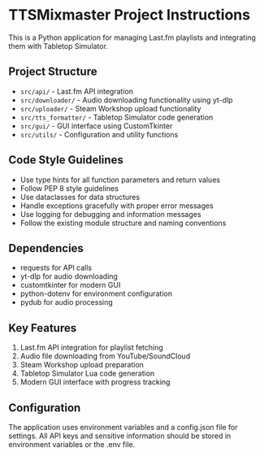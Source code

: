 <!-- Use this file to provide workspace-specific custom instructions to Copilot. For more details, visit https://code.visualstudio.com/docs/copilot/copilot-customization#_use-a-githubcopilotinstructionsmd-file -->

# TTSMixmaster Project Instructions

This is a Python application for managing Last.fm playlists and integrating them with Tabletop Simulator.

## Project Structure
- `src/api/` - Last.fm API integration
- `src/downloader/` - Audio downloading functionality using yt-dlp
- `src/uploader/` - Steam Workshop upload functionality
- `src/tts_formatter/` - Tabletop Simulator code generation
- `src/gui/` - GUI interface using CustomTkinter
- `src/utils/` - Configuration and utility functions

## Code Style Guidelines
- Use type hints for all function parameters and return values
- Follow PEP 8 style guidelines
- Use dataclasses for data structures
- Handle exceptions gracefully with proper error messages
- Use logging for debugging and information messages
- Follow the existing module structure and naming conventions

## Dependencies
- requests for API calls
- yt-dlp for audio downloading
- customtkinter for modern GUI
- python-dotenv for environment configuration
- pydub for audio processing

## Key Features
1. Last.fm API integration for playlist fetching
2. Audio file downloading from YouTube/SoundCloud
3. Steam Workshop upload preparation
4. Tabletop Simulator Lua code generation
5. Modern GUI interface with progress tracking

## Configuration
The application uses environment variables and a config.json file for settings. All API keys and sensitive information should be stored in environment variables or the .env file.
